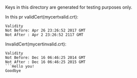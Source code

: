 Keys in this directory are generated for testing purposes only.

In this pr validCert(mycertvalid.crt):
```
Validity
Not Before: Apr 26 23:26:52 2017 GMT
Not After : Apr 2 23:26:52 2117 GMT
```



InvalidCert(mycertinvalid.crt):
```
Validity
Not Before: Dec 16 06:46:25 2014 GMT
Not After : Dec 16 06:46:25 2015 GMT
```Hello you!
Goodbye
